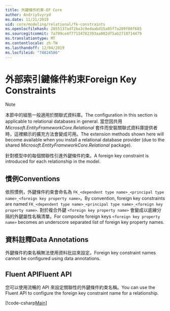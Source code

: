 ```yaml
---
title: 外鍵條件約束-EF Core
author: AndriySvyryd
ms.date: 11/21/2019
uid: core/modeling/relational/fk-constraints
ms.openlocfilehash: 2855137adf2ba3c9edaabd15a05f7a209f00f685
ms.sourcegitcommit: 7a709ce4f77134782393aa802df5ab2718714479
ms.translationtype: MT
ms.contentlocale: zh-TW
ms.lasthandoff: 12/04/2019
ms.locfileid: "74824586"
---
```

# <a name="foreign-key-constraints"></a><span data-ttu-id="fb82d-102">外部索引鍵條件約束</span><span class="sxs-lookup"><span data-stu-id="fb82d-102">Foreign Key Constraints</span></span>

> [!NOTE]  
> <span data-ttu-id="fb82d-103">本節中的組態一般適用於關聯式資料庫。</span><span class="sxs-lookup"><span data-stu-id="fb82d-103">The configuration in this section is applicable to relational databases in general.</span></span> <span data-ttu-id="fb82d-104">當您因共用 *Microsoft.EntityFrameworkCore.Relational* 套件而安裝關聯式資料庫提供者時，這裡顯示的擴充方法會變成可用。</span><span class="sxs-lookup"><span data-stu-id="fb82d-104">The extension methods shown here will become available when you install a relational database provider (due to the shared *Microsoft.EntityFrameworkCore.Relational* package).</span></span>

<span data-ttu-id="fb82d-105">針對模型中的每個關聯性引進外鍵條件約束。</span><span class="sxs-lookup"><span data-stu-id="fb82d-105">A foreign key constraint is introduced for each relationship in the model.</span></span>

## <a name="conventions"></a><span data-ttu-id="fb82d-106">慣例</span><span class="sxs-lookup"><span data-stu-id="fb82d-106">Conventions</span></span>

<span data-ttu-id="fb82d-107">依照慣例，外鍵條件約束會命名為 `FK_<dependent type name>_<principal type name>_<foreign key property name>`。</span><span class="sxs-lookup"><span data-stu-id="fb82d-107">By convention, foreign key constraints are named `FK_<dependent type name>_<principal type name>_<foreign key property name>`.</span></span> <span data-ttu-id="fb82d-108">對於複合外鍵 `<foreign key property name>` 會變成以底線分隔的外鍵屬性名稱清單。</span><span class="sxs-lookup"><span data-stu-id="fb82d-108">For composite foreign keys `<foreign key property name>` becomes an underscore separated list of foreign key property names.</span></span>

## <a name="data-annotations"></a><span data-ttu-id="fb82d-109">資料註釋</span><span class="sxs-lookup"><span data-stu-id="fb82d-109">Data Annotations</span></span>

<span data-ttu-id="fb82d-110">外鍵條件約束名稱無法使用資料批註來設定。</span><span class="sxs-lookup"><span data-stu-id="fb82d-110">Foreign key constraint names cannot be configured using data annotations.</span></span>

## <a name="fluent-api"></a><span data-ttu-id="fb82d-111">Fluent API</span><span class="sxs-lookup"><span data-stu-id="fb82d-111">Fluent API</span></span>

<span data-ttu-id="fb82d-112">您可以使用流暢的 API 來設定關聯性的外鍵條件約束名稱。</span><span class="sxs-lookup"><span data-stu-id="fb82d-112">You can use the Fluent API to configure the foreign key constraint name for a relationship.</span></span>

[!code-csharp[Main](../../../../samples/core/Modeling/FluentAPI/Relational/RelationshipConstraintName.cs?name=Constraint&highlight=12)]
